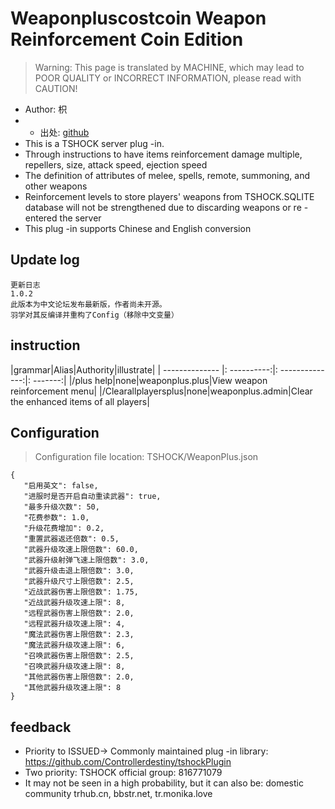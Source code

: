 # Weaponpluscostcoin Weapon Reinforcement Coin Edition

> Warning: This page is translated by MACHINE, which may lead to POOR QUALITY or INCORRECT INFORMATION, please read with CAUTION!


- Author: 枳
- - 出处: [github](https://github.com/skywhale-zhi/WeaponPlusCostCoin) 
- This is a TSHOCK server plug -in.
- Through instructions to have items reinforcement damage multiple, repellers, size, attack speed, ejection speed
- The definition of attributes of melee, spells, remote, summoning, and other weapons
- Reinforcement levels to store players' weapons from TSHOCK.SQLITE database will not be strengthened due to discarding weapons or re -entered the server
- This plug -in supports Chinese and English conversion

## Update log

```
更新日志
1.0.2
此版本为中文论坛发布最新版，作者尚未开源。
羽学对其反编译并重构了Config（移除中文变量）
```

## instruction

|grammar|Alias|Authority|illustrate|
| -------------- |: ----------:|: --------------:|: -------:|
|/plus help|none|weaponplus.plus|View weapon reinforcement menu|
|/Clearallplayersplus|none|weaponplus.admin|Clear the enhanced items of all players|

## Configuration
> Configuration file location: TSHOCK/WeaponPlus.json
```
{
   "启用英文": false,
   "进服时是否开启自动重读武器": true,
   "最多升级次数": 50,
   "花费参数": 1.0,
   "升级花费增加": 0.2,
   "重置武器返还倍数": 0.5,
   "武器升级攻速上限倍数": 60.0,
   "武器升级射弹飞速上限倍数": 3.0,
   "武器升级击退上限倍数": 3.0,
   "武器升级尺寸上限倍数": 2.5,
   "近战武器伤害上限倍数": 1.75,
   "近战武器升级攻速上限": 8,
   "远程武器伤害上限倍数": 2.0,
   "远程武器升级攻速上限": 4,
   "魔法武器伤害上限倍数": 2.3,
   "魔法武器升级攻速上限": 6,
   "召唤武器伤害上限倍数": 2.5,
   "召唤武器升级攻速上限": 8,
   "其他武器伤害上限倍数": 2.0,
   "其他武器升级攻速上限": 8
}
```

## feedback
- Priority to ISSUED-> Commonly maintained plug -in library: https://github.com/Controllerdestiny/tshockPlugin
- Two priority: TSHOCK official group: 816771079
- It may not be seen in a high probability, but it can also be: domestic community trhub.cn, bbstr.net, tr.monika.love